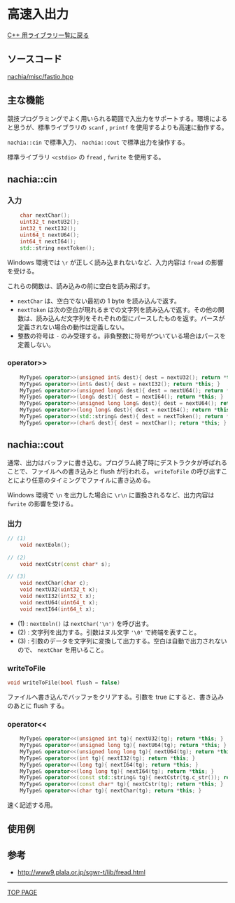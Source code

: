 # 高速入出力

[C++ 用ライブラリ一覧に戻る](../index.md)

## ソースコード

[nachia/misc/fastio.hpp](https://github.com/NachiaVivias/cp-library/blob/main/Cpp/Include/nachia/misc/fastio.hpp)

## 主な機能

競技プログラミングでよく用いられる範囲で入出力をサポートする。環境によると思うが、標準ライブラリの `scanf` , `printf` を使用するよりも高速に動作する。

`nachia::cin` で標準入力、 `nachia::cout` で標準出力を操作する。

標準ライブラリ `<cstdio>` の `fread` , `fwrite` を使用する。

## nachia::cin

### 入力

```c++
    char nextChar();
    uint32_t nextU32();
    int32_t nextI32();
    uint64_t nextU64();
    int64_t nextI64();
    std::string nextToken();
```

Windows 環境では `\r` が正しく読み込まれないなど、入力内容は `fread` の影響を受ける。

これらの関数は、読み込みの前に空白を読み飛ばす。

- `nextChar` は、空白でない最初の 1 byte を読み込んで返す。
- `nextToken` は次の空白が現れるまでの文字列を読み込んで返す。その他の関数は、読み込んだ文字列をそれぞれの型にパースしたものを返す。パースが定義されない場合の動作は定義しない。
- 整数の符号は `-` のみ受理する。非負整数に符号がついている場合はパースを定義しない。

### operator\>\>

```c++
	MyType& operator>>(unsigned int& dest){ dest = nextU32(); return *this; }
	MyType& operator>>(int& dest){ dest = nextI32(); return *this; }
	MyType& operator>>(unsigned long& dest){ dest = nextU64(); return *this; }
	MyType& operator>>(long& dest){ dest = nextI64(); return *this; }
	MyType& operator>>(unsigned long long& dest){ dest = nextU64(); return *this; }
	MyType& operator>>(long long& dest){ dest = nextI64(); return *this; }
	MyType& operator>>(std::string& dest){ dest = nextToken(); return *this; }
	MyType& operator>>(char& dest){ dest = nextChar(); return *this; }
```

## nachia::cout

通常、出力はバッファに書き込む。プログラム終了時にデストラクタが呼ばれることで、ファイルへの書き込みと flush が行われる。 `writeToFile` の呼び出すことにより任意のタイミングでファイルに書き込める。

Windows 環境で `\n` を出力した場合に `\r\n` に置換されるなど、出力内容は `fwrite` の影響を受ける。

### 出力

```c++
// (1)
    void nextEoln();

// (2)
    void nextCstr(const char* s);

// (3)
    void nextChar(char c);
    void nextU32(uint32_t x);
    void nextI32(int32_t x);
    void nextU64(uint64_t x);
    void nextI64(int64_t x);
```

- (1) : `nextEoln()` は `nextChar('\n')` を呼び出す。
- (2) : 文字列を出力する。引数はヌル文字 `'\0'` で終端を表すこと。
- (3) : 引数のデータを文字列に変換して出力する。空白は自動で出力されないので、 `nextChar` を用いること。

### writeToFile

```c++
void writeToFile(bool flush = false)
```

ファイルへ書き込んでバッファをクリアする。引数を true にすると、書き込みのあとに flush する。

### operator\<\<

```c++
	MyType& operator<<(unsigned int tg){ nextU32(tg); return *this; }
	MyType& operator<<(unsigned long tg){ nextU64(tg); return *this; }
	MyType& operator<<(unsigned long long tg){ nextU64(tg); return *this; }
	MyType& operator<<(int tg){ nextI32(tg); return *this; }
	MyType& operator<<(long tg){ nextI64(tg); return *this; }
	MyType& operator<<(long long tg){ nextI64(tg); return *this; }
	MyType& operator<<(const std::string& tg){ nextCstr(tg.c_str()); return *this; }
	MyType& operator<<(const char* tg){ nextCstr(tg); return *this; }
	MyType& operator<<(char tg){ nextChar(tg); return *this; }
```

速く記述する用。

## 使用例


## 参考

- http://www9.plala.or.jp/sgwr-t/lib/fread.html

---

[TOP PAGE](https://nachiavivias.github.io/cp-library/)


<script type="text/x-mathjax-config">MathJax.Hub.Config({tex2jax:{inlineMath:[['\$','\$']],processEscapes:true},CommonHTML: {matchFontHeight:false}});</script>
<script type="text/javascript" async src="https://cdnjs.cloudflare.com/ajax/libs/mathjax/2.7.1/MathJax.js?config=TeX-MML-AM_CHTML"></script>


